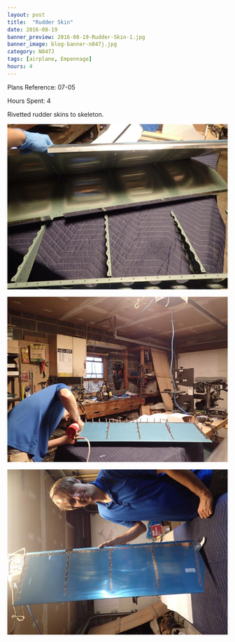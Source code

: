 ```yaml
---
layout: post
title:  "Rudder Skin"
date: 2016-08-19
banner_preview: 2016-08-19-Rudder-Skin-1.jpg
banner_image: blog-banner-n847j.jpg
category: N847J
tags: [airplane, Empennage]
hours: 4
---
```


Plans Reference: 07-05

Hours Spent: 4

Rivetted rudder skins to skeleton.

![](/assets/images/2016-08-19-Rudder-Skin-1.jpg)

![](/assets/images/2016-08-19-Rudder-Skin-2.jpg)

![](/assets/images/2016-08-19-Rudder-Skin-3.jpg)
